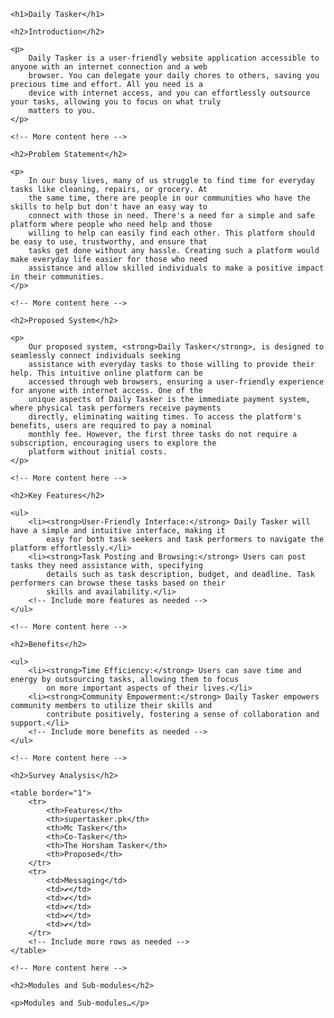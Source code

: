 <body>

    <h1>Daily Tasker</h1>

    <h2>Introduction</h2>

    <p>
        Daily Tasker is a user-friendly website application accessible to anyone with an internet connection and a web
        browser. You can delegate your daily chores to others, saving you precious time and effort. All you need is a
        device with internet access, and you can effortlessly outsource your tasks, allowing you to focus on what truly
        matters to you.
    </p>

    <!-- More content here -->

    <h2>Problem Statement</h2>

    <p>
        In our busy lives, many of us struggle to find time for everyday tasks like cleaning, repairs, or grocery. At
        the same time, there are people in our communities who have the skills to help but don't have an easy way to
        connect with those in need. There's a need for a simple and safe platform where people who need help and those
        willing to help can easily find each other. This platform should be easy to use, trustworthy, and ensure that
        tasks get done without any hassle. Creating such a platform would make everyday life easier for those who need
        assistance and allow skilled individuals to make a positive impact in their communities.
    </p>

    <!-- More content here -->

    <h2>Proposed System</h2>

    <p>
        Our proposed system, <strong>Daily Tasker</strong>, is designed to seamlessly connect individuals seeking
        assistance with everyday tasks to those willing to provide their help. This intuitive online platform can be
        accessed through web browsers, ensuring a user-friendly experience for anyone with internet access. One of the
        unique aspects of Daily Tasker is the immediate payment system, where physical task performers receive payments
        directly, eliminating waiting times. To access the platform's benefits, users are required to pay a nominal
        monthly fee. However, the first three tasks do not require a subscription, encouraging users to explore the
        platform without initial costs.
    </p>

    <!-- More content here -->

    <h2>Key Features</h2>

    <ul>
        <li><strong>User-Friendly Interface:</strong> Daily Tasker will have a simple and intuitive interface, making it
            easy for both task seekers and task performers to navigate the platform effortlessly.</li>
        <li><strong>Task Posting and Browsing:</strong> Users can post tasks they need assistance with, specifying
            details such as task description, budget, and deadline. Task performers can browse these tasks based on their
            skills and availability.</li>
        <!-- Include more features as needed -->
    </ul>

    <!-- More content here -->

    <h2>Benefits</h2>

    <ul>
        <li><strong>Time Efficiency:</strong> Users can save time and energy by outsourcing tasks, allowing them to focus
            on more important aspects of their lives.</li>
        <li><strong>Community Empowerment:</strong> Daily Tasker empowers community members to utilize their skills and
            contribute positively, fostering a sense of collaboration and support.</li>
        <!-- Include more benefits as needed -->
    </ul>

    <!-- More content here -->

    <h2>Survey Analysis</h2>

    <table border="1">
        <tr>
            <th>Features</th>
            <th>supertasker.pk</th>
            <th>Mc Tasker</th>
            <th>Co-Tasker</th>
            <th>The Horsham Tasker</th>
            <th>Proposed</th>
        </tr>
        <tr>
            <td>Messaging</td>
            <td>✔</td>
            <td>✔</td>
            <td>✔</td>
            <td>✔</td>
            <td>✔</td>
        </tr>
        <!-- Include more rows as needed -->
    </table>

    <!-- More content here -->

    <h2>Modules and Sub-modules</h2>

    <p>Modules and Sub-modules…</p>

</body>
